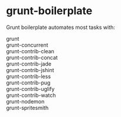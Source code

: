 # grunt-boilerplate

Grunt boilerplate automates most tasks with:

grunt  
grunt-concurrent  
grunt-contrib-clean  
grunt-contrib-concat  
grunt-contrib-jade  
grunt-contrib-jshint  
grunt-contrib-less  
grunt-contrib-pug  
grunt-contrib-uglify  
grunt-contrib-watch  
grunt-nodemon  
grunt-spritesmith  
